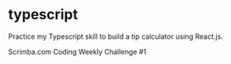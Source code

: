 # typescript

Practice my Typescript skill to build a tip calculator using React.js. 

Scrimba.com Coding Weekly Challenge #1

